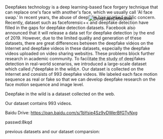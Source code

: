 Deepfakes technology is a deep learning-based face forgery technique that can replace one's face with another's face, which we usually call 'AI face swap.' In recent years, the abuse of deepfake has sparked public concern.
Recently, dataset such as faceforensic++ and deepfake detection have filled in the gaps for deepfake detection datasets. Facebook also announced that it will release a data set for deepfake detection by the end of 2019.
However, due to the limited quality and generation of these datasets, there are great differences between the deepfake videos on the Internet and deepfake videos in these datasets, especially the deepfake videos uploaded on video sharing websites. These problems block further research in academic community.
To facilitate the study of deepfakes detection in real-world scenarios, we introduced a large-scale dataset which called ¡°deepfake in the wild¡±. Our dataset is collected on the Internet and consists of 993 deepfake videos. We labeled each face motion sequence as real or fake so that we can develop deepfake research on the face motion sequence and image level.


Deepfake in the wild is a dataset collected on the web.

Our dataset contains 993 videos.

Baidu Drive: https://pan.baidu.com/s/1bYsie4Sz9vDWerBfGTyNxg

passwd:8kqd


previous datasets and our dataset comparsion:


<img src="https://github.com/deepfakeinthewild/deepfake_in_the_wild/blob/master/DD.png" width="150" height="150" alt="DeepfakeDetection" style="position:absolute; left:1000px; top:100px; ">

<img src="https://github.com/deepfakeinthewild/deepfake_in_the_wild/blob/master/DW.png" width="150" height="150" alt="DeepfakeDetection" style="position:absolute; left:500; top:100; ">
